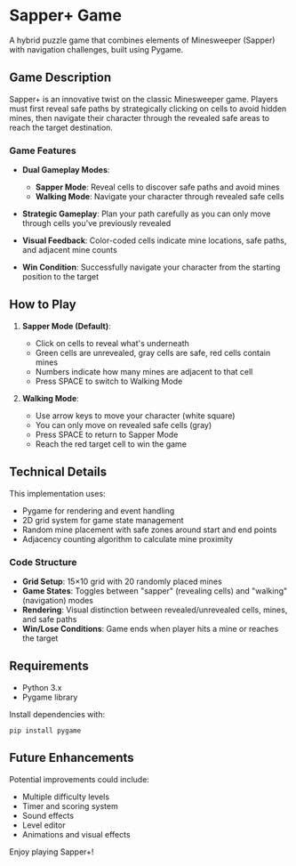 # Sapper+ Game

A hybrid puzzle game that combines elements of Minesweeper (Sapper) with navigation challenges, built using Pygame.

## Game Description

Sapper+ is an innovative twist on the classic Minesweeper game. Players must first reveal safe paths by strategically clicking on cells to avoid hidden mines, then navigate their character through the revealed safe areas to reach the target destination.

### Game Features

- **Dual Gameplay Modes**:
  - **Sapper Mode**: Reveal cells to discover safe paths and avoid mines
  - **Walking Mode**: Navigate your character through revealed safe cells

- **Strategic Gameplay**: Plan your path carefully as you can only move through cells you've previously revealed

- **Visual Feedback**: Color-coded cells indicate mine locations, safe paths, and adjacent mine counts

- **Win Condition**: Successfully navigate your character from the starting position to the target

## How to Play

1. **Sapper Mode (Default)**:
   - Click on cells to reveal what's underneath
   - Green cells are unrevealed, gray cells are safe, red cells contain mines
   - Numbers indicate how many mines are adjacent to that cell
   - Press SPACE to switch to Walking Mode

2. **Walking Mode**:
   - Use arrow keys to move your character (white square)
   - You can only move on revealed safe cells (gray)
   - Press SPACE to return to Sapper Mode
   - Reach the red target cell to win the game

## Technical Details

This implementation uses:
- Pygame for rendering and event handling
- 2D grid system for game state management
- Random mine placement with safe zones around start and end points
- Adjacency counting algorithm to calculate mine proximity

### Code Structure

- **Grid Setup**: 15×10 grid with 20 randomly placed mines
- **Game States**: Toggles between "sapper" (revealing cells) and "walking" (navigation) modes
- **Rendering**: Visual distinction between revealed/unrevealed cells, mines, and safe paths
- **Win/Lose Conditions**: Game ends when player hits a mine or reaches the target

## Requirements

- Python 3.x
- Pygame library

Install dependencies with:
```
pip install pygame
```

## Future Enhancements

Potential improvements could include:
- Multiple difficulty levels
- Timer and scoring system
- Sound effects
- Level editor
- Animations and visual effects

Enjoy playing Sapper+!
